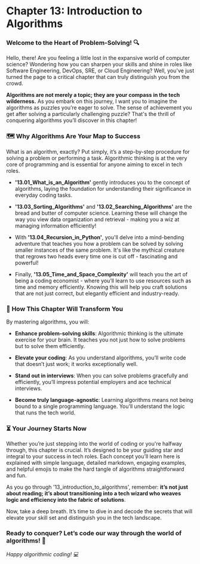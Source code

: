# Chapter 13: Introduction to Algorithms

### **Welcome to the Heart of Problem-Solving! 🔍**

Hello, there! Are you feeling a little lost in the expansive world of computer science? Wondering how you can sharpen your skills and shine in roles like Software Engineering, DevOps, SRE, or Cloud Engineering? Well, you've just turned the page to a critical chapter that can truly distinguish you from the crowd.

**Algorithms are not merely a topic; they are your compass in the tech wilderness.** As you embark on this journey, I want you to imagine the algorithms as puzzles you’re eager to solve. The sense of achievement you get after solving a particularly challenging puzzle? That's the thrill of conquering algorithms you’ll discover in this chapter!

### 🗺️ **Why Algorithms Are Your Map to Success**

What is an algorithm, exactly? Put simply, it’s a step-by-step procedure for solving a problem or performing a task. Algorithmic thinking is at the very core of programming and is essential for anyone aiming to excel in tech roles.

- **'13.01_What_is_an_Algorithm'** gently introduces you to the concept of algorithms, laying the foundation for understanding their significance in everyday coding tasks.

- **'13.03_Sorting_Algorithms'** and **'13.02_Searching_Algorithms'** are the bread and butter of computer science. Learning these will change the way you view data organization and retrieval - making you a wiz at managing information efficiently!

- With **'13.04_Recursion_in_Python'**, you'll delve into a mind-bending adventure that teaches you how a problem can be solved by solving smaller instances of the same problem. It's like the mythical creature that regrows two heads every time one is cut off - fascinating and powerful!

- Finally, **'13.05_Time_and_Space_Complexity'** will teach you the art of being a coding economist - where you’ll learn to use resources such as time and memory efficiently. Knowing this will help you craft solutions that are not just correct, but elegantly efficient and industry-ready.

### 🌟 **How This Chapter Will Transform You**

By mastering algorithms, you will:

- **Enhance problem-solving skills**: Algorithmic thinking is the ultimate exercise for your brain. It teaches you not just how to solve problems but to solve them efficiently.

- **Elevate your coding**: As you understand algorithms, you’ll write code that doesn’t just work; it works exceptionally well.

- **Stand out in interviews**: When you can solve problems gracefully and efficiently, you’ll impress potential employers and ace technical interviews.

- **Become truly language-agnostic**: Learning algorithms means not being bound to a single programming language. You’ll understand the logic that runs the tech world.

### ⏳ **Your Journey Starts Now**

Whether you’re just stepping into the world of coding or you're halfway through, this chapter is crucial. It’s designed to be your guiding star and integral to your success in tech roles. Each concept you’ll learn here is explained with simple language, detailed markdown, engaging examples, and helpful emojis to make the hard tangle of algorithms straightforward and fun.

As you go through '13_introduction_to_algorithms', remember: **it’s not just about reading; it’s about transitioning into a tech wizard who weaves logic and efficiency into the fabric of solutions**.

Now, take a deep breath. It’s time to dive in and decode the secrets that will elevate your skill set and distinguish you in the tech landscape.

### **Ready to conquer? Let’s code our way through the world of algorithms! 🚀**

_Happy algorithmic coding! 💻_
